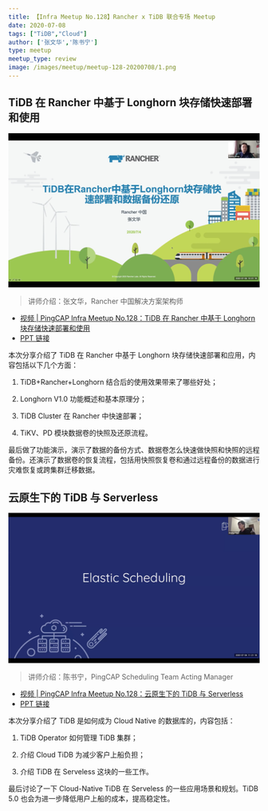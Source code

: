 ```yaml
---
title: 【Infra Meetup No.128】Rancher x TiDB 联合专场 Meetup
date: 2020-07-08
tags: ["TiDB","Cloud"]
author: ['张文华','陈书宁']
type: meetup
meetup_type: review
image: /images/meetup/meetup-128-20200708/1.png
---
```


## TiDB 在 Rancher 中基于 Longhorn 块存储快速部署和使用

![张文华](media/meetup-128-20200708/1.png)

>讲师介绍：张文华，Rancher 中国解决方案架构师

+ [视频 | PingCAP Infra Meetup No.128：TiDB 在 Rancher 中基于 Longhorn 块存储快速部署和使用](https://www.bilibili.com/video/BV1Yz4y1X7Uw)
+ [PPT 链接](https://github.com/pingcap/presentations/blob/master/Infra-Meetup/Infra-Meetup-128-%E5%BC%A0%E6%96%87%E5%8D%8E-TiDB%20%E5%9C%A8%20Rancher%20%E4%B8%AD%E5%9F%BA%E4%BA%8E%20Longhorn%20%E5%9D%97%E5%AD%98%E5%82%A8%E5%BF%AB%E9%80%9F%E9%83%A8%E7%BD%B2%E5%92%8C%E5%BA%94%E7%94%A8.pdf)

本次分享介绍了 TiDB 在 Rancher 中基于 Longhorn 块存储快速部署和应用，内容包括以下几个方面：

1. TiDB+Rancher+Longhorn 结合后的使用效果带来了哪些好处；

2. Longhorn V1.0 功能概述和基本原理分；

3. TiDB Cluster 在 Rancher 中快速部署；

4. TiKV、PD 模块数据卷的快照及还原流程。

最后做了功能演示，演示了数据的备份方式、数据卷怎么快速做快照和快照的远程备份。还演示了数据卷的恢复流程，包括用快照恢复卷和通过远程备份的数据进行灾难恢复或跨集群迁移数据。

## 云原生下的 TiDB 与 Serverless

![陈书宁](media/meetup-128-20200708/2.png)

>讲师介绍：陈书宁，PingCAP Scheduling Team Acting Manager

+ [视频 | PingCAP Infra Meetup No.128：云原生下的 TiDB 与 Serverless](https://www.bilibili.com/video/BV18D4y1S7Ma)
+ [PPT 链接](https://github.com/pingcap/presentations/blob/master/Infra-Meetup/Infra-Meetup-128-%E9%99%88%E4%B9%A6%E5%AE%81-Cloud%20Native%20TiDB%20and%20Serveless.pdf)

本次分享介绍了 TiDB 是如何成为 Cloud Native 的数据库的，内容包括：

1. TiDB Operator 如何管理 TiDB 集群；

2. 介绍 Cloud TiDB 为减少客户上船负担；

3. 介绍 TiDB 在 Serveless 这块的一些工作。

最后讨论了一下 Cloud-Native TiDB 在 Serveless 的一些应用场景和规划。TiDB 5.0 也会为进一步降低用户上船的成本，提高稳定性。